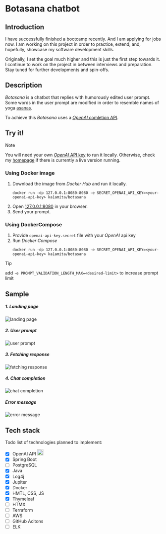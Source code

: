 # Botasana chatbot

## Introduction

I have successfully finished a bootcamp recently. And I am applying for jobs now. 
I am working on this project in order to practice, extend, and, hopefully, 
showcase my software development skills.

Originally, I set the goal much higher and this is just the first step towards it.
I continue to work on the project in between interviews and preparation.
Stay tuned for further developments and spin-offs.

## Description

_Botasana_ is a chatbot that replies with humorously edited user prompt. 
Some words in the user prompt are modified in order to resemble names of yoga 
[asanas](https://en.wikipedia.org/wiki/Asana).

To achieve this _Botasana_ uses a 
[_OpenAI_ comletion API](https://platform.openai.com/docs/guides/text-generation).

## Try it!

> [!Note]
> You will need your own [_OpenAI_ API key](https://platform.openai.com/docs/quickstart/account-setup)
> to run it locally. Otherwise, check my [homepage](https://www.matejkala.com/portfolio/) if there is
> currently a live version running.

### Using Docker image

1. Download the image from _Docker Hub_ and run it locally.
   ```shell
   docker run -dp 127.0.0.1:8080:8080 -e SECRET_OPENAI_API_KEY=<your-openai-api-key> ka1amita/botasana
   ```
1. Open [127.0.0.1:8080](http://127.0.0.1:8080) in your browser.
1. Send your prompt.

### Using DockerCompose

1. Provide `openai-api-key.secret` file with your _OpenAI_ api key
1. Run _Docker_ _Compose_
   ```shell
   docker run -dp 127.0.0.1:8080:8080 -e SECRET_OPENAI_API_KEY=<your-openai-api-key> ka1amita/botasana
   ```

> [!TIP]
> add `-e PROMPT_VALIDATION_LENGTH_MAX=<desired-limit>` to increase prompt limit

## Sample

##### 1. Landing page

<img alt="landing page" src="assets/images/landing-page.png">

##### 2. User prompt

<img alt="user prompt" src="assets/images/user-prompt.png">

##### 3. Fetching response

<img alt="fetching response" src="assets/images/fetching-response.png">

##### 4. Chat completion

<img alt="chat completion" src="assets/images/chat-completion.png">

##### Error message

<img alt="error message" src="assets/images/error-message.png">

## Tech stack

Todo list of technologies planned to implement:
+ [x] OpenAI API <img alt="OpenAI" class="icon" height="20px" src="assets/icons/openai.svg"/>
+ [x] Spring Boot 
+ [ ] PostgreSQL
+ [x] Java
+ [x] Log4j
+ [x] Jupiter
+ [x] Docker
+ [X] HMTL, CSS, JS
+ [X] Thymeleaf
+ [ ] HTMX
+ [ ] Terraform
+ [ ] AWS
+ [ ] GitHub Acitons
+ [ ] ELK
